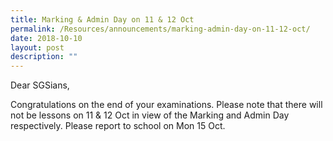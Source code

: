 ```yaml
---
title: Marking & Admin Day on 11 & 12 Oct
permalink: /Resources/announcements/marking-admin-day-on-11-12-oct/
date: 2018-10-10
layout: post
description: ""
---
```

Dear SGSians,

Congratulations on the end of your examinations. Please note that there will not be lessons on 11 & 12 Oct in view of the Marking and Admin Day respectively. Please report to school on Mon 15 Oct.